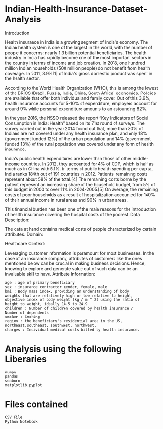 # Indian-Health-Insurance-Dataset-Analysis

Introduction

Health insurance in India is a growing segment of India's economy. The Indian health system is one of the largest in the world, with the number of people it concerns: nearly 1.3 billion potential beneficiaries. The health industry in India has rapidly become one of the most important sectors in the country in terms of income and job creation. In 2018, one hundred million Indian households (500 million people) do not benefit from health coverage. In 2011, 3.9%[1] of India's gross domestic product was spent in the health sector.

According to the World Health Organization (WHO), this is among the lowest of the BRICS (Brazil, Russia, India, China, South Africa) economies. Policies are available that offer both individual and family cover. Out of this 3.9%, health insurance accounts for 5-10% of expenditure, employers account for around 9% while personal expenditure amounts to an astounding 82%.

In the year 2016, the NSSO released the report “Key Indicators of Social Consumption in India: Health” based on its 71st round of surveys. The survey carried out in the year 2014 found out that, more than 80% of Indians are not covered under any health insurance plan, and only 18% (government funded 12%) of the urban population and 14% (government funded 13%) of the rural population was covered under any form of health insurance.

India's public health expenditures are lower than those of other middle-income countries. In 2012, they accounted for 4% of GDP, which is half as much as in China with 5.1%. In terms of public health spending per capita, India ranks 184th out of 191 countries in 2012. Patients' remaining costs represent about 58% of the total.[4] The remaining costs borne by the patient represent an increasing share of the household budget, from 5% of this budget in 2000 to over 11% in 2004-2005.[5] On average, the remaining costs of poor households as a result of hospitalization accounted for 140% of their annual income in rural areas and 90% in urban areas.

This financial burden has been one of the main reasons for the introduction of health insurance covering the hospital costs of the poorest.
Data Description:

The data at hand contains medical costs of people characterized by certain attributes.
Domain:

Healthcare
Context:

Leveraging customer information is paramount for most businesses. In the case of an insurance company, attributes of customers like the ones mentioned below can be crucial in making business decisions. Hence, knowing to explore and generate value out of such data can be an invaluable skill to have.
Attribute Information:

    age : age of primary beneficiary
    sex : insurance contractor gender, female, male
    bmi : Body mass index, providing an understanding of body,
    weights that are relatively high or low relative to height,
    objective index of body weight (kg / m ^ 2) using the ratio of
    height to weight, ideally 18.5 to 24.9
    children : Number of children covered by health insurance /
    Number of dependents
    smoker : Smoking
    region : the beneficiary's residential area in the US, northeast,southeast, southwest, northwest.
    charges : Individual medical costs billed by health insurance.
    
 # Analysis using the following Liberaries

    numpy
    pandas
    seaborn
    matplotlib.pyplot

# Files contained

    CSV File
    Python Notebook

